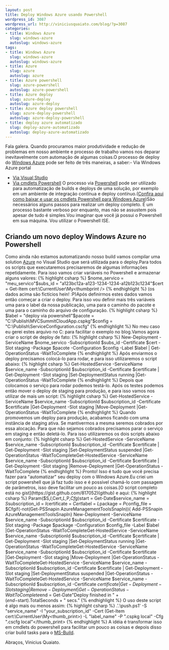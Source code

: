 ```yaml
--- 
layout: post
title: Deploy Windows Azure usando Powershell
wordpress_id: 3087
wordpress_url: http://viniciusquaiato.com/blog/?p=3087
categories: 
- title: Windows Azure
  slug: windows-azure
  autoslug: windows-azure
tags: 
- title: Windows Azure
  slug: windows-azure
  autoslug: windows-azure
- title: Azure
  slug: azure
  autoslug: azure
- title: Azure powershell
  slug: azure-powershell
  autoslug: azure-powershell
- title: Azure deploy
  slug: azure-deploy
  autoslug: azure-deploy
- title: Azure deploy powershell
  slug: azure-deploy-powershell
  autoslug: azure-deploy-powershell
- title: deploy azure automatizado
  slug: deploy-azure-automatizado
  autoslug: deploy-azure-automatizado
---
```

Fala galera. Quando procuramos maior produtividade e redução de problemas em nosso ambiente e processo de trabalho vamos nos deparar inevitavelmente com automação de algumas coisas.O processo de deploy do [Windows Azure](http://viniciusquaiato.com/blog/category/windows-azure/) pode ser feito de três maneiras, a saber:- Via Windows Azure portal
- [Via Visual Studio](http://viniciusquaiato.com/blog/deploy-no-windows-azure-usando-visual-studio/)
- [Via cmdlets Powershell](http://viniciusquaiato.com/blog/deploy-windows-azure-usando-powershell/)
O processo via [Powershell](http://pt-br.wordpress.com/tag/powershell/) pode ser utilizado para automatização de builds e deploys de uma solução, por exemplo em um ambiente de integração contínua e deploy contínuo.([Confira aqui como baixar e usar os cmdlets Powershell para Windows Azure](http://viniciusquaiato.com/blog/windows-azure-service-management-cmdlets/))São necessários alguns passos para realizar um deploy completo. É um processo bastante verboso por enquanto, mas não se assustem pois apesar de tudo é simples.Vou imaginar que você já possui o Powershell em sua máquina. Vou utilizar o Powershell ISE.

## Criando um novo deploy Windows Azure no Powershell
Como ainda não estamos automatizando nosso build vamos compilar uma solution [Azure](http://azure.com) no Visual Studio que será utilizada para o deploy.Para todos os scripts que executaremos precisaremos de algumas informações repetidamente. Para isso vamos criar variáveis no Powershell e armazenar alguns valores:
{% highlight csharp %}
$nome_servico = "meu_servico"$subs_id = "a123bc12a-a123-1234-1234-a12b123c1234"$cert = Get-Item cert:\CurrentUser\My\<thumbprint />
{% endhighlight %}
(os dados acima são fictícios hein! :P)Após definirmos estes dados vamos então começar a criar o deploy. Para isso vou definir mais três variáveis uma para o label da nossa publicação, uma para o caminho do pacote e uma para o caminho do arquivo de configuração.
{% highlight csharp %}
$label = "deploy via powershell"$pacote = "C:\Publish\MVCSummitCloudApp.cspkg"$config = "C:\Publish\ServiceConfiguration.cscfg"
{% endhighlight %}
No meu caso eu gerei estes arquivo no C: para facilitar o exemplo no blog.Vamos agora criar o script de deploy de fato:
{% highlight csharp %}
New-Deployment -ServiceName $nome_servico -SubscriptionId $subs_id -Certificate $cert -Slot staging -Package $pacote -Configuration $config -Label $label | Get-OperationStatus -WaitToComplete
{% endhighlight %}
Após enviarmos o deploy precisamos colocá-lo para rodar, e para isso utilizaremos o script abaixo:
{% highlight csharp %}
Get-HostedService -ServiceName $service_name -SubscriptionId $subscription_id -Certificate $certificate | Get-Deployment -Slot staging |Set-DeploymentStatus running |Get-OperationStatus -WaitToComplete
{% endhighlight %}
Depois que colocamos o serviço para rodar podemos testá-lo. Após os testes podemos então mover o deploy de staging para produção, e para isso vamos nos utilizar de mais um script:
{% highlight csharp %}
Get-HostedService -ServiceName $service_name -SubscriptionId $subscription_id -Certificate $certificate |Get-Deployment -Slot staging |Move-Deployment |Get-OperationStatus -WaitToComplete
{% endhighlight %}
Quando promovemos um deploy para produção, acabamos ficando com uma instância de staging ativa. Se mantivermos a mesma seremos cobrados por essa alocação. Para que não sejamos cobrados precisamos parar o serviço em staging e então deletá-lo. Para isso utilizaremos os dois scripts abaixo em conjunto:
{% highlight csharp %}
Get-HostedService -ServiceName $service_name -SubscriptionId $subscription_id -Certificate $certificate | Get-Deployment -Slot staging |Set-DeploymentStatus suspended |Get-OperationStatus -WaitToCompleteGet-HostedService -ServiceName $service_name -SubscriptionId $subscription_id -Certificate $certificate | Get-Deployment -Slot staging |Remove-Deployment |Get-OperationStatus -WaitToComplete
{% endhighlight %}
Pronto! Isso é tudo que você precisa fazer para "automatizar" seu deploy com o Windows Azure.Eu criei um script powershell que já faz tudo isso e é possível chamá-lo com passagem de parâmetros, isso deve facilitar um pouco as coisas.[O script completo está no gist](https://gist.github.com/817052)(github) e aqui:
{% highlight csharp %}
Param($S,$I,$Cert,$L,$P,$Cfg)$start = Get-Date$service_name = $S$subscription_id = $I$certificate = $Cert$label = $L$package = $P$config_file = $Cfgif(-not(Get-PSSnapin AzureManagementToolsSnapIn)){    Add-PSSnapin AzureManagementToolsSnapIn}
New-Deployment -ServiceName $service_name -SubscriptionId $subscription_id -Certificate $certificate -Slot staging -Package $package -Configuration $config_file -Label $label |Get-OperationStatus -WaitToCompleteGet-HostedService -ServiceName $service_name -SubscriptionId $subscription_id -Certificate $certificate | Get-Deployment -Slot staging |Set-DeploymentStatus running |Get-OperationStatus -WaitToCompleteGet-HostedService -ServiceName $service_name -SubscriptionId $subscription_id -Certificate $certificate |Get-Deployment -Slot staging |Move-Deployment |Get-OperationStatus -WaitToCompleteGet-HostedService -ServiceName $service_name -SubscriptionId $subscription_id -Certificate $certificate | Get-Deployment -Slot staging |Set-DeploymentStatus suspended |Get-OperationStatus -WaitToCompleteGet-HostedService -ServiceName $service_name -SubscriptionId $subscription_id -Certificate $certificate | Get-Deployment -Slot staging |Remove-Deployment |Get-OperationStatus -WaitToComplete$end = Get-Date"Deploy finished in " + ($end-$start).TotalSeconds + " secs."
{% endhighlight %}
O uso deste script é algo mais ou menos assim:
{% highlight csharp %}
.'.\push.ps1' -S "service_name" -I "your_subscription_id" -Cert (Get-Item cert:\CurrentUser\My\<thumb_print>) -L "label_name" -P ".cspkg local" -Cfg ".cscfg local"</thumb_print>
{% endhighlight %}
A idéia é transformar isso em cmdlets do powershell para facilitar um pouco as coisas e depois disso criar build tasks para o [MS-Build](http://viniciusquaiato.com/blog/msbuild-nuget/).

Abraços,
Vinicius Quaiato.
